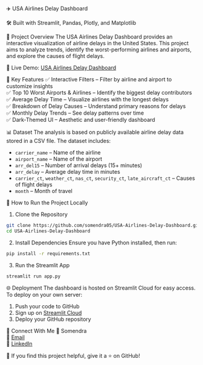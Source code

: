  ✈️ USA Airlines Delay Dashboard

 🛠️ Built with Streamlit, Pandas, Plotly, and Matplotlib

 📌 Project Overview
The USA Airlines Delay Dashboard provides an interactive visualization of airline delays in the United States. This project aims to analyze trends, identify the worst-performing airlines and airports, and explore the causes of flight delays.

🔗 Live Demo: [USA Airlines Delay Dashboard](https://usa-airlines-delay-dashboard.streamlit.app/)

 🎯 Key Features
✅ Interactive Filters – Filter by airline and airport to customize insights  
✅ Top 10 Worst Airports & Airlines – Identify the biggest delay contributors  
✅ Average Delay Time – Visualize airlines with the longest delays  
✅ Breakdown of Delay Causes – Understand primary reasons for delays  
✅ Monthly Delay Trends – See delay patterns over time  
✅ Dark-Themed UI – Aesthetic and user-friendly dashboard  

 📊 Dataset
The analysis is based on publicly available airline delay data stored in a CSV file. The dataset includes:
- `carrier_name` – Name of the airline
- `airport_name` – Name of the airport
- `arr_del15` – Number of arrival delays (15+ minutes)
- `arr_delay` – Average delay time in minutes
- `carrier_ct`, `weather_ct`, `nas_ct`, `security_ct`, `late_aircraft_ct` – Causes of flight delays
- `month` – Month of travel

 🚀 How to Run the Project Locally

1.	Clone the Repository
```bash
git clone https://github.com/somendra05/USA-Airlines-Delay-Dashboard.git
cd USA-Airlines-Delay-Dashboard
```

2.	Install Dependencies
Ensure you have Python installed, then run:
```bash
pip install -r requirements.txt
```

3.	Run the Streamlit App
```bash
streamlit run app.py
```

 🌐 Deployment
The dashboard is hosted on Streamlit Cloud for easy access. To deploy on your own server:
1. Push your code to GitHub
2. Sign up on [Streamlit Cloud](https://share.streamlit.io/)
3. Deploy your GitHub repository

 📩 Connect With Me
👤 Somendra  
📧 [Email](mailto:ssingh77@stevens.edu)  
🔗 [LinkedIn](https://www.linkedin.com/in/somendra-singh05/)  


🚀 If you find this project helpful, give it a ⭐ on GitHub!

